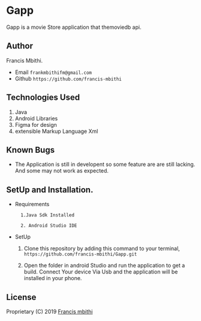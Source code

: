 # Gapp
Gapp is a movie Store application that themoviedb api. 

## Author
 Francis Mbithi.

* Email `frankmbithifm@gmail.com`
* Github `https://github.com/francis-mbithi`


## Technologies Used
1. Java
1. Android Libraries
1. Figma for design
1. extensible Markup Language Xml

## Known Bugs
* The Application is still in developent so some feature are are still lacking. And some may not work as expected.

## SetUp and Installation.
* Requirements

        1.Java Sdk Installed

        2. Android Studio IDE

* SetUp
  1. Clone this repository by adding this command to your terminal, `https://github.com/francis-mbithi/Gapp.git`

  1. Open the folder in android Studio and run the application to  get a build. Connect Your device Via Usb and the application will be installed in your phone.


## License

Proprietary (C) 2019 [Francis mbithi](github.com/francis-mbithi)
